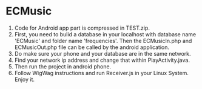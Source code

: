 # ECMusic
1. Code for Android app part is compressed in TEST.zip.
2. First, you need to bulid a database in your localhost with database name 'ECMusic' and folder name 'frequencies'. Then the ECMusicIn.php and ECMusicOut.php file can be called by the android application.
3. Do make sure your phone and your database are in the same network.
4. Find your network ip address and change that within PlayActivity.java.
5. Then run the project in android phone.
6. Follow WigWag instructions and run Receiver.js in your Linux System.
Enjoy it.
